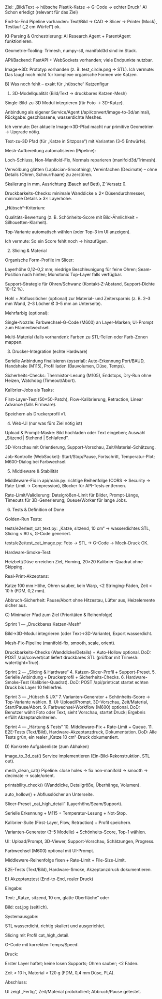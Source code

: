 Ziel: „Bild/Text → hübsche Plastik-Katze → G-Code → echter Druck“
A) Schon erledigt (relevant für das Ziel)

End-to-End Pipeline vorhanden: Text/Bild → CAD → Slicer → Printer (Mock), Testlauf („2 cm Würfel“) ok.

KI-Parsing & Orchestrierung: AI Research Agent + ParentAgent funktionieren.

Geometrie-Tooling: Trimesh, numpy-stl, manifold3d sind im Stack.

API/Backend: FastAPI + WebSockets vorhanden; viele Endpunkte nutzbar.

Image→3D: Prototyp vorhanden (z. B. test_circle.png → STL).
Ich vermute: Das taugt noch nicht für komplexe organische Formen wie Katzen.

B) Was noch fehlt – exakt für „hübsche“ Katzenfigur
1) 3D-Modellqualität (Bild/Text → druckbares Katzen-Mesh)

Single-Bild-zu-3D Modul integrieren (für Foto → 3D-Katze).

Anbindung als eigener Service/Agent (/api/convert/image-to-3d/animal), Rückgabe: geschlossene, wasserdichte Meshes.

Ich vermute: Der aktuelle Image→3D-Pfad macht nur primitive Geometrien → Upgrade nötig.

Text-zu-3D Pfad (für „Katze in Sitzpose“) mit Varianten (3–5 Entwürfe).

Mesh-Aufbereitung automatisieren (Pipeline):

Loch-Schluss, Non-Manifold-Fix, Normals reparieren (manifold3d/Trimesh).

Verwölbung glätten (Laplacian-Smoothing), Vereinfachen (Decimate) – ohne Details (Ohren, Schnurrhaare) zu zerstören.

Skalierung in mm, Ausrichtung (Bauch auf Bett), Z-Versatz 0.

Druckbarkeits-Checks: minimale Wanddicke ≥ 2× Düsendurchmesser, minimale Details ≥ 3× Layerhöhe.

„Hübsch“-Kriterium:

Qualitäts-Bewertung (z. B. Schönheits-Score mit Bild-Ähnlichkeit + Silhouetten-Klarheit).

Top-Variante automatisch wählen (oder Top-3 im UI anzeigen).

Ich vermute: So ein Score fehlt noch → hinzufügen.

2) Slicing & Material

Organische Form-Profile im Slicer:

Layerhöhe 0,12–0,2 mm; niedrige Beschleunigung für feine Ohren; Seam-Position nach hinten; Monotonic Top-Layer falls verfügbar.

Support-Strategie für Ohren/Schwanz (Kontakt-Z-Abstand, Support-Dichte 10–12 %).

Hohl + Abflusslöcher (optional) zur Material- und Zeitersparnis (z. B. 2–3 mm Wand, 2–3 Löcher Ø 3–5 mm an Unterseite).

Mehrfarbig (optional):

Single-Nozzle: Farbwechsel-G-Code (M600) an Layer-Marken; UI-Prompt zum Filamentwechsel.

Multi-Material (falls vorhanden): Farben zu STL-Teilen oder Farb-Zonen mappen.

3) Drucker-Integration (echte Hardware)

Serielle Anbindung finalisieren (pyserial): Auto-Erkennung Port/BAUD, Handshake (M115), Profil laden (Bauvolumen, Düse, Temps).

Sicherheits-Checks: Thermistor-Lesung (M105), Endstops, Dry-Run ohne Heizen, Watchdog (Timeout/Abort).

Kalibrier-Jobs als Tasks:

First-Layer-Test (50×50-Patch), Flow-Kalibrierung, Retraction, Linear Advance (falls Firmware).

Speichern als Druckerprofil v1.

4) Web-UI (nur was fürs Ziel nötig ist)

Upload & Prompt-Maske: Bild hochladen oder Text eingeben; Auswahl „Sitzend | Stehend | Schlafend“.

3D-Vorschau mit Orientierung, Support-Vorschau, Zeit/Material-Schätzung.

Job-Kontrolle (WebSocket): Start/Stop/Pause, Fortschritt, Temperatur-Plot; M600-Dialog bei Farbwechsel.

5) Middleware & Stabilität

Middleware-Fix in api/main.py: richtige Reihenfolge (CORS → Security → Rate-Limit → Compression), Blocker für API-Tests entfernen.

Rate-Limit/Validierung: Dateigrößen-Limit für Bilder, Prompt-Länge, Timeouts für 3D-Generierung; Queue/Worker für lange Jobs.

6) Tests & Definition of Done

Golden-Run Tests:

tests/e2e/test_cat_text.py: „Katze, sitzend, 10 cm“ → wasserdichtes STL, Slicing < 90 s, G-Code generiert.

tests/e2e/test_cat_image.py: Foto → STL → G-Code → Mock-Druck OK.

Hardware-Smoke-Test:

Heizbett/Düse erreichen Ziel, Homing, 20×20 Kalibrier-Quadrat ohne Skipping.

Real-Print-Akzeptanz:

Katze 100 mm Höhe, Ohren sauber, kein Warp, <2 Stringing-Fäden, Zeit < 10 h (FDM, 0,2 mm).

Abbruch-Sicherheit: Pause/Abort ohne Hitzestau, Lüfter aus, Heizelemente sicher aus.

C) Minimaler Pfad zum Ziel (Prioritäten & Reihenfolge)

Sprint 1 — „Druckbares Katzen-Mesh“

Bild→3D-Modul integrieren (oder Text→3D-Variante), Export wasserdicht.

Mesh-Fix-Pipeline (manifold-fix, smooth, scale, orient).

Druckbarkeits-Checks (Wanddicke/Details) + Auto-Hollow optional.
DoD: POST /api/convert/cat liefert druckbares STL (prüfbar mit Trimesh: watertight=True).

Sprint 2 — „Slicing & Hardware“
4. Katzen-Slicer-Profil + Support-Preset.
5. Serielle Anbindung + Druckerprofil + Sicherheits-Checks.
6. Hardware-Smoke-Test (Kalibrier-Quadrat).
DoD: POST /api/print/cat startet echten Druck bis Layer 10 fehlerfrei.

Sprint 3 — „Hübsch & UX“
7. Varianten-Generator + Schönheits-Score → Top-Variante wählen.
8. UI: Upload/Prompt, 3D-Vorschau, Zeit/Material, Start/Pause/Abort.
9. Farbwechsel-Workflow (M600) optional.
DoD: Benutzer wählt Foto oder Text, sieht Vorschau, startet Druck; Ergebnis erfüllt Akzeptanzkriterien.

Sprint 4 — „Härtung & Tests“
10. Middleware-Fix + Rate-Limit + Queue.
11. E2E-Tests (Text/Bild), Hardware-Akzeptanzdruck, Dokumentation.
DoD: Alle Tests grün, ein realer „Katze 10 cm“-Druck dokumentiert.

D) Konkrete Aufgabenliste (zum Abhaken)

 image_to_3d_cat() Service implementieren (Ein-Bild-Rekonstruktion, STL out).

 mesh_clean_cat() Pipeline: close holes → fix non-manifold → smooth → decimate → scale/orient.

 printability_check() (Wanddicke, Detailgröße, Überhänge, Volumen).

 auto_hollow() + Abflusslöcher an Unterseite.

 Slicer-Preset „cat_high_detail“ (Layerhöhe/Seam/Support).

 Serielle Erkennung + M115 + Temperatur-Lesung + Not-Stop.

 Kalibrier-Suite (First-Layer, Flow, Retraction) + Profil speichern.

 Varianten-Generator (3–5 Modelle) + Schönheits-Score, Top-1 wählen.

 UI: Upload/Prompt, 3D-Viewer, Support-Vorschau, Schätzungen, Progress.

 Farbwechsel (M600) optional mit UI-Prompt.

 Middleware-Reihenfolge fixen + Rate-Limit + File-Size-Limit.

 E2E-Tests (Text/Bild), Hardware-Smoke, Akzeptanzdruck dokumentieren.

E) Akzeptanztest (End-to-End, realer Druck)

Eingabe:

Text: „Katze, sitzend, 10 cm, glatte Oberfläche“ oder

Bild: cat.jpg (seitlich).

Systemausgabe:

STL wasserdicht, richtig skaliert und ausgerichtet.

Slicing mit Profil cat_high_detail.

G-Code mit korrekten Temps/Speed.

Druck:

Erster Layer haftet; keine losen Supports; Ohren sauber; <2 Fäden.

Zeit < 10 h, Material < 120 g (FDM, 0,4 mm Düse, PLA).

Abschluss:

UI zeigt „Fertig“, Zeit/Material protokolliert; Abbruch/Pause getestet.